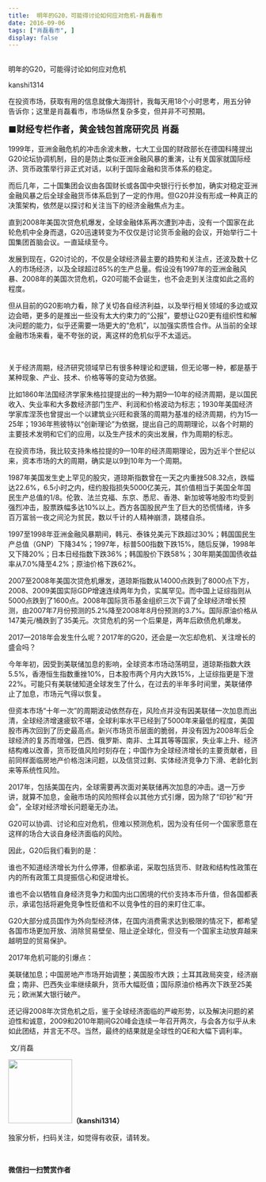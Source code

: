 ```yaml
---
title:  明年的G20，可能得讨论如何应对危机-肖磊看市
date: 2016-09-06
tags: ["肖磊看市", ]
display: false
---
```



## 



明年的G20，可能得讨论如何应对危机




kanshi1314




在投资市场，获取有用的信息就像大海捞针，我每天用18个小时思考，用五分钟告诉你；这里是肖磊看市，市场纵然复杂多变，但并非不可预期。


**<strong style="max-width: 100%; font-size: 18px; text-align: justify; line-height: 1.6; text-indent: 40px; box-sizing: border-box !important; word-wrap: break-word !important;">■财经专栏作者，黄金钱包首席研究员 肖磊**</strong>



1999年，亚洲金融危机的冲击余波未散，七大工业国的财政部长在德国科隆提出G20论坛协调机制，目的是防止类似亚洲金融风暴的重演，让有关国家就国际经济、货币政策举行非正式对话，以利于国际金融和货币体系的稳定。



而后几年，二十国集团会议由各国财长或各国中央银行行长参加，确实对稳定亚洲金融风暴之后全球金融货币体系启到了一定的作用。但G20并没有形成一种真正的决策架构，依然是以探讨和关注当下的经济金融焦点为主。



直到2008年美国次贷危机爆发，全球金融体系再次遭到冲击，没有一个国家在此轮危机中全身而退，G20迅速转变为不仅仅是讨论货币金融的会议，开始举行二十国集团首脑会议。一直延续至今。



发展到现在，G20讨论的，不仅是全球经济最主要的趋势和关注点，还波及数十亿人的市场经济，以及全球超过85%的生产总量。假设没有1997年的亚洲金融风暴、2008年的美国次贷危机，G20可能不会诞生，也不会走到关注度如此之高的程度。



但从目前的G20影响力看，除了关切各自经济利益，以及举行相关领域的多边或双边会晤，更多的是推出一些没有太大约束力的“公报”，要想让G20更有组织性和解决问题的能力，似乎还需要一场更大的“危机”，以加强实质性合作。从当前的全球金融市场来看，毫不夸张的说，离这样的危机似乎不太遥远。

&nbsp;

关于经济周期，经济研究领域早已有很多种理论和逻辑，但无论哪一种，都是基于某种现象、产业、技术、价格等等的变动为依据。



比如1860年法国经济学家朱格拉提提出的一种为期9—10年的经济周期，是以国民收入、失业率和大多数经济部门生产、利润和价格波动为标志；1930年美国经济学家库涅茨也曾提出一个以建筑业兴旺和衰落的周期为基准的经济周期，约为15—25年；1936年熊彼特以“创新理论”为依据，提出自己的周期理论，以各个时期的主要技术发明和它们的应用，以及生产技术的突出发展，作为周期的标志。



在投资市场，我比较支持朱格拉提的9—10年的经济周期理论，因为近半个世纪以来，资本市场的大的周期，确实是以9到10年为一个周期。



1987年美国发生史上罕见的股灾，道琼斯指数曾在一天之内重挫508.32点，跌幅达22.6%，6.5小时之内，纽约股指损失5000亿美元，其价值相当于美国全年国民生产总值的1/8。伦敦、法兰克福、东京、悉尼、香港、新加坡等地股市均受到强烈冲击，股票跌幅多达10%以上。西方各国股民产生了巨大的恐慌情绪，许多百万富翁一夜之间沦为贫民，数以千计的人精神崩溃，跳楼自杀。



1997至1998年亚洲金融风暴期间，韩元、泰铢兑美元下跌超过30%；韩国国民生产总值（GNP）下降34%；1997年，标普500指数下跌15%，随后反弹，1998年又下降20%；日本日经指数下跌36%；韩国股价下跌58%；30年期美国国债收益率从7.0%降至4.2%；原油价格下跌62%。



2007至2008年美国次贷危机爆发，道琼斯指数从14000点跌到了8000点下方，2008、2009美国实际GDP增速连续两年为负，实属罕见。而中国上证综指则从5000点跌到了1600点。2008年国际货币基金组织三次下调了全球经济增长预测，由2007年7月份预测的5.2%降至2008年8月份预测的3.7%。国际原油价格从147美元/桶跌到了35美元。次贷危机的另一个后果是，两年后欧债危机爆发。



2017—2018年会发生什么呢？2017年的G20，还会是一次忘却危机、关注增长的盛会吗？



今年年初，因受到美联储加息的影响，全球资本市场动荡明显，道琼斯指数大跌5.5%，香港恒生指数重挫10%，日本股市两个月内大跌15%，上证综指更是下泄22%。可能只有美联储知道全球发生了什么，在过去的半年多时间里，美联储停止了加息，市场元气得以恢复。



但资本市场“十年一次”的周期波动依然存在，风险点并没有因美联储一次加息而出清，全球经济增速疲软不堪，全球利率水平已经到了5000年来最低的程度，美国股市再次回到了历史最高点。新兴市场货币层面的脆弱，并没有因为2008年后全球经济的复苏而增强，巴西、俄罗斯、南非、土耳其等等国家，失业率上升、经济结构难以改善，货币贬值风险时刻存在；中国作为全球经济增长的主要贡献者，目前同样面临房地产价格泡沫问题，以及信贷过剩、实体经济竞争力下滑、老龄化到来等系统性风险。



2017年，包括美国在内，全球需要再次面对美联储再次加息的冲击。退一万步讲，就算不加息，金融市场的风险照样会以其他方式引爆，因为除了“印钞”和“开会”，全球对经济增长问题毫无办法。



G20可以协调、讨论和应对危机，但难以预测危机，因为没有任何一个国家愿意在这样的场合大谈自身经济面临的风险。



因此，G20后我们看到的是：



谁也不知道经济增长为什么停滞，但都承诺，采取包括货币、财政和结构性政策在内的所有政策工具提振信心和促进增长。



谁也不会以牺牲自身经济竞争力和国内出口困境的代价支持本币升值，但各国都表示，承诺包括将避免竞争性贬值和不以竞争性的目的来盯住汇率。



G20大部分成员国作为外向型经济体，在国内消费需求达到极限的情况下，都希望各国市场更加开放、消除贸易壁垒、阻止逆全球化，但没有一个国家主动放弃越来越明显的贸易保护。



2017年危机可能的引爆点：



美联储加息；中国房地产市场开始调整；美国股市大跌；土耳其政局突变，经济崩盘；南非、巴西失业率继续飙升，货币大幅贬值；国际原油价格再次下跌至25美元；欧洲某大银行破产。



还记得2008年次贷危机之后，鉴于全球经济面临的严峻形势，以及解决问题的紧迫性和诚意，2009和2010年期间G20峰会连续一年召开两次，与会各方似乎从未如此团结，并言无不尽。当然，最终的结果就是全球性的QE和大幅下调利率。





&nbsp;文/肖磊

<img data-s="300,640" data-type="png" data-ratio="1" data-w="129" width="129px" width="129px" src="http://mmbiz.qpic.cn/mmbiz/rIYcHn0KrPQ4nqiakSpAnZPNSBYdTtpdCELmtbN8iasCKX0AXDKwVJIq1gWcaGVbdt83BgU9ibs9W4vKo34H3ZOBw/640?" style="box-sizing: border-box !important; word-wrap: break-word !important; visibility: visible !important; width: 129px !important;"/>**（kanshi1314）**

 独家分析，扫码关注，如觉得有收获，请转发。



&nbsp;




**微信扫一扫赞赏作者**